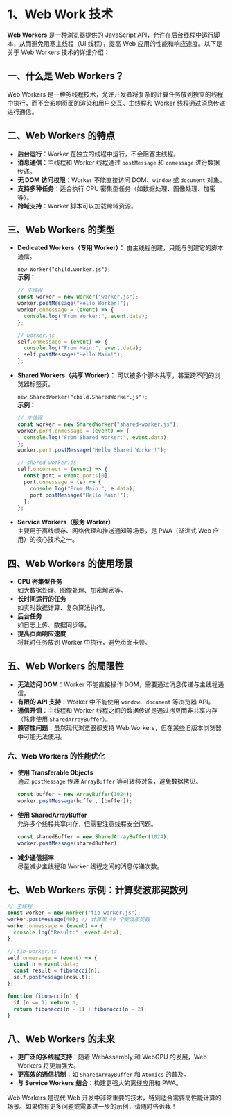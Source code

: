 # 1、Web Work 技术

**Web Workers** 是一种浏览器提供的 JavaScript API，允许在后台线程中运行脚本，从而避免阻塞主线程（UI 线程），提高 Web 应用的性能和响应速度。以下是关于 Web Workers 技术的详细介绍：

## 一、什么是 Web Workers？

Web Workers 是一种多线程技术，允许开发者将复杂的计算任务放到独立的线程中执行，而不会影响页面的渲染和用户交互。主线程和 Worker 线程通过消息传递进行通信。

## 二、Web Workers 的特点

- **后台运行**：Worker 在独立的线程中运行，不会阻塞主线程。
- **消息通信**：主线程和 Worker 线程通过 `postMessage` 和 `onmessage` 进行数据传递。
- **无 DOM 访问权限**：Worker 不能直接访问 DOM、`window` 或 `document` 对象。
- **支持多种任务**：适合执行 CPU 密集型任务（如数据处理、图像处理、加密等）。
- **跨域支持**：Worker 脚本可以加载跨域资源。

## 三、Web Workers 的类型

- **Dedicated Workers（专用 Worker）：** 由主线程创建，只能与创建它的脚本通信。

  `new Worker("child.worker.js");`  
  **示例：**

  ```javascript {2}
  // 主线程
  const worker = new Worker("worker.js");
  worker.postMessage("Hello Worker!");
  worker.onmessage = (event) => {
    console.log("From Worker:", event.data);
  };

  // worker.js
  self.onmessage = (event) => {
    console.log("From Main:", event.data);
    self.postMessage("Hello Main!");
  };
  ```

- **Shared Workers（共享 Worker）：** 可以被多个脚本共享，甚至跨不同的浏览器标签页。

  `new SharedWorker("child.SharedWorker.js");`  
  **示例：**

  ```javascript {2}
  // 主线程
  const worker = new SharedWorker("shared-worker.js");
  worker.port.onmessage = (event) => {
    console.log("From Shared Worker:", event.data);
  };
  worker.port.postMessage("Hello Shared Worker!");

  // shared-worker.js
  self.onconnect = (event) => {
    const port = event.ports[0];
    port.onmessage = (e) => {
      console.log("From Main:", e.data);
      port.postMessage("Hello Main!");
    };
  };
  ```

- **Service Workers（服务 Worker）**  
  主要用于离线缓存、网络代理和推送通知等场景，是 PWA（渐进式 Web 应用）的核心技术之一。

## 四、Web Workers 的使用场景

- **CPU 密集型任务**  
  如大数据处理、图像处理、加密解密等。
- **长时间运行的任务**  
  如实时数据计算、复杂算法执行。
- **后台任务**  
  如日志上传、数据同步等。
- **提高页面响应速度**  
  将耗时任务放到 Worker 中执行，避免页面卡顿。

## 五、Web Workers 的局限性

- **无法访问 DOM**：Worker 不能直接操作 DOM，需要通过消息传递与主线程通信。
- **有限的 API 支持**：Worker 中不能使用 `window`、`document` 等浏览器 API。
- **通信开销**：主线程和 Worker 线程之间的数据传递是通过拷贝而非共享内存（除非使用 `SharedArrayBuffer`）。
- **兼容性问题**：虽然现代浏览器都支持 Web Workers，但在某些旧版本浏览器中可能无法使用。

### 六、Web Workers 的性能优化

- **使用 Transferable Objects**  
  通过 `postMessage` 传递 `ArrayBuffer` 等可转移对象，避免数据拷贝。

  ```javascript
  const buffer = new ArrayBuffer(1024);
  worker.postMessage(buffer, [buffer]);
  ```

- **使用 SharedArrayBuffer**  
  允许多个线程共享内存，但需要注意线程安全问题。

  ```javascript
  const sharedBuffer = new SharedArrayBuffer(1024);
  worker.postMessage(sharedBuffer);
  ```

- **减少通信频率**  
  尽量减少主线程和 Worker 线程之间的消息传递次数。

## 七、Web Workers 示例：计算斐波那契数列

```javascript
// 主线程
const worker = new Worker("fib-worker.js");
worker.postMessage(40); // 计算第 40 个斐波那契数
worker.onmessage = (event) => {
  console.log("Result:", event.data);
};

// fib-worker.js
self.onmessage = (event) => {
  const n = event.data;
  const result = fibonacci(n);
  self.postMessage(result);
};

function fibonacci(n) {
  if (n <= 1) return n;
  return fibonacci(n - 1) + fibonacci(n - 2);
}
```

## 八、Web Workers 的未来

- **更广泛的多线程支持**：随着 WebAssembly 和 WebGPU 的发展，Web Workers 将更加强大。
- **更高效的通信机制**：如 `SharedArrayBuffer` 和 `Atomics` 的普及。
- **与 Service Workers 结合**：构建更强大的离线应用和 PWA。

Web Workers 是现代 Web 开发中非常重要的技术，特别适合需要高性能计算的场景。如果你有更多问题或需要进一步的示例，请随时告诉我！
